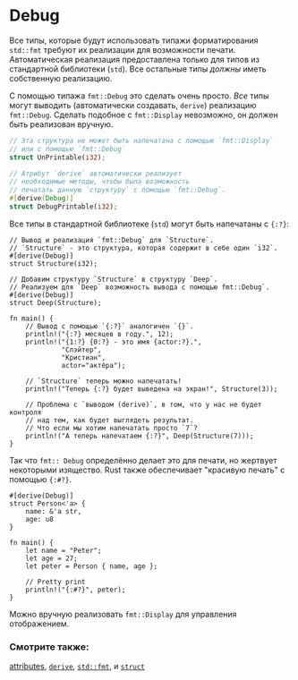 # Debug

Все типы, которые будут использовать типажи форматирования `std::fmt` требуют
их реализации для возможности печати. Автоматическая реализация предоставлена только для
типов из стандартной библиотеки (`std`). Все остальные типы *должны* иметь собственную реализацию.

C помощью типажа `fmt::Debug` это сделать очень просто. *Все* типы могут
выводить (автоматически создавать, `derive`) реализацию `fmt::Debug`.
Сделать подобное с `fmt::Display` невозможно, он должен быть реализован вручную.

```rust
// Эта структура не может быть напечатана с помощью `fmt::Display`
// или с помощью `fmt::Debug`
struct UnPrintable(i32);

// Атрибут `derive` автоматически реализует
// необходимые методы, чтобы была возможность
// печатать данную `структуру` с помощью `fmt::Debug`.
#[derive(Debug)]
struct DebugPrintable(i32);
```

Все типы в стандартной библиотеке (`std`) могут быть напечатаны с `{:?}`:

```rust,editable
// Вывод и реализация `fmt::Debug` для `Structure`.
// `Structure` - это структура, которая содержит в себе один `i32`.
#[derive(Debug)]
struct Structure(i32);

// Добавим структуру `Structure` в структуру `Deep`.
// Реализуем для `Deep` возможность вывода с помощью fmt::Debug`.
#[derive(Debug)]
struct Deep(Structure);

fn main() {
    // Вывод с помощью `{:?}` аналогичен `{}`.
    println!("{:?} месяцев в году.", 12);
    println!("{1:?} {0:?} - это имя {actor:?}.",
             "Слэйтер",
             "Кристиан",
             actor="актёра");

    // `Structure` теперь можно напечатать!
    println!("Теперь {:?} будет выведена на экран!", Structure(3));

    // Проблема с `выводом (derive)`, в том, что у нас не будет контроля
    // над тем, как будет выглядеть результат.
    // Что если мы хотим напечатать просто `7`?
    println!("А теперь напечатаем {:?}", Deep(Structure(7)));
}
```

Так что `fmt:: Debug` определённо делает это для печати, но жертвует некоторыми
изящество. Rust также обеспечивает "красивую печать" с помощью `{:#?}`.

```rust,editable
#[derive(Debug)]
struct Person<'a> {
    name: &'a str,
    age: u8
}

fn main() {
    let name = "Peter";
    let age = 27;
    let peter = Person { name, age };

    // Pretty print
    println!("{:#?}", peter);
}
```

Можно вручную реализовать `fmt::Display` для управления отображением.

### Смотрите также:

[attributes](https://doc.rust-lang.org/reference/attributes.html), [`derive`](../../trait/derive.md), [`std::fmt`](https://doc.rust-lang.org/std/fmt/),
и [`struct`](../../custom_types/structs.md)
